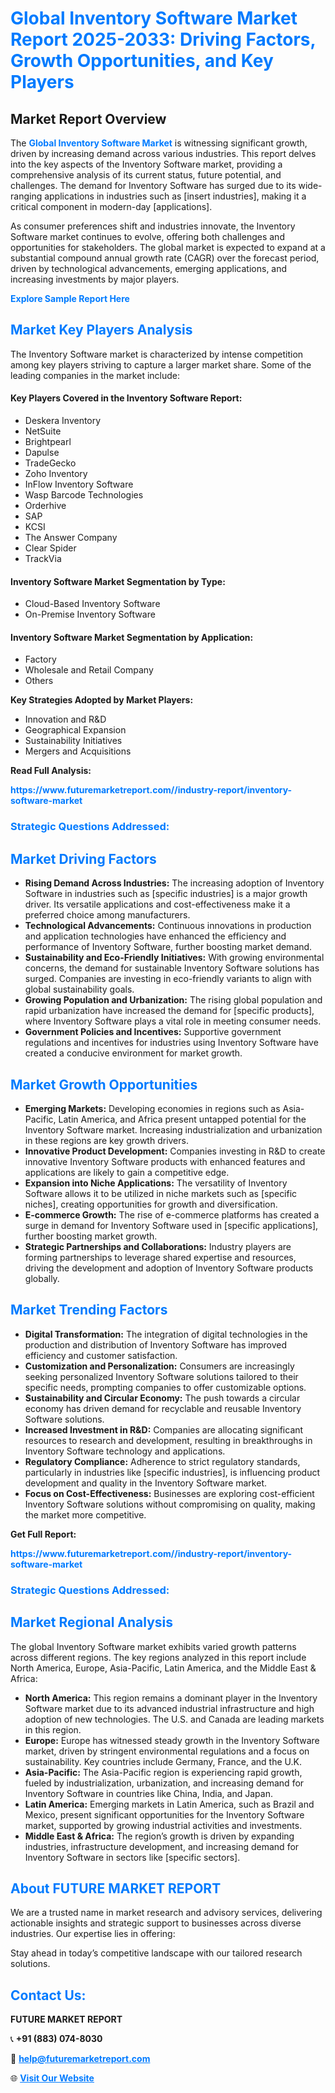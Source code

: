 <h1 style="color: #007BFF;">Global Inventory Software Market Report 2025-2033: Driving Factors, Growth Opportunities, and Key Players</h1>

<section id="overview">
<h2>Market Report Overview</h2>
<p>The <a href="https://www.futuremarketreport.com//industry-report/inventory-software-market" style="color: #007BFF; text-decoration: none;"><strong>Global Inventory Software Market</strong></a> is witnessing significant growth, driven by increasing demand across various industries. This report delves into the key aspects of the Inventory Software market, providing a comprehensive analysis of its current status, future potential, and challenges. The demand for Inventory Software has surged due to its wide-ranging applications in industries such as [insert industries], making it a critical component in modern-day [applications].</p>
<p>As consumer preferences shift and industries innovate, the Inventory Software market continues to evolve, offering both challenges and opportunities for stakeholders. The global market is expected to expand at a substantial compound annual growth rate (CAGR) over the forecast period, driven by technological advancements, emerging applications, and increasing investments by major players.</p>
</section>

<section id="overview">
<p><a href="https://www.futuremarketreport.com//request-sample/reportId=59284" style="color: #007BFF; text-decoration: none;"><strong>Explore Sample Report Here</strong></a></p>
</section>

<section id="key-players">
<h2 style="color: #007BFF;">Market Key Players Analysis</h2>
<p>The Inventory Software market is characterized by intense competition among key players striving to capture a larger market share. Some of the leading companies in the market include:</p>
<h4>Key Players Covered in the Inventory Software Report:</h4>
<ul><li>Deskera Inventory</li><li>NetSuite</li><li>Brightpearl</li><li>Dapulse</li><li>TradeGecko</li><li>Zoho Inventory</li><li>InFlow Inventory Software</li><li>Wasp Barcode Technologies</li><li>Orderhive</li><li>SAP</li><li>KCSI</li><li>The Answer Company</li><li>Clear Spider</li><li>TrackVia</li></ul>
<h4>Inventory Software Market Segmentation by Type:</h4>
<ul><li>Cloud-Based Inventory Software</li><li>On-Premise Inventory Software</li></ul>

<h4>Inventory Software Market Segmentation by Application:</h4>
<ul><li>Factory</li><li>Wholesale and Retail Company</li><li>Others</li></ul>
<p><strong>Key Strategies Adopted by Market Players:</strong></p>
<ul>
<li>Innovation and R&D</li>
<li>Geographical Expansion</li>
<li>Sustainability Initiatives</li>
<li>Mergers and Acquisitions</li>
</ul>
</section>

<section>
<p><strong>Read Full Analysis: </strong></p><a href="https://www.futuremarketreport.com//industry-report/inventory-software-market" style="color: #007BFF; text-decoration: none;"><strong>https://www.futuremarketreport.com//industry-report/inventory-software-market</strong></a>
<h3 style="color: #007BFF;">Strategic Questions Addressed:</h3>
</section>

<section id="driving-factors">
<h2 style="color: #007BFF;">Market Driving Factors</h2>
<ul>
<li><strong>Rising Demand Across Industries:</strong> The increasing adoption of Inventory Software in industries such as [specific industries] is a major growth driver. Its versatile applications and cost-effectiveness make it a preferred choice among manufacturers.</li>
<li><strong>Technological Advancements:</strong> Continuous innovations in production and application technologies have enhanced the efficiency and performance of Inventory Software, further boosting market demand.</li>
<li><strong>Sustainability and Eco-Friendly Initiatives:</strong> With growing environmental concerns, the demand for sustainable Inventory Software solutions has surged. Companies are investing in eco-friendly variants to align with global sustainability goals.</li>
<li><strong>Growing Population and Urbanization:</strong> The rising global population and rapid urbanization have increased the demand for [specific products], where Inventory Software plays a vital role in meeting consumer needs.</li>
<li><strong>Government Policies and Incentives:</strong> Supportive government regulations and incentives for industries using Inventory Software have created a conducive environment for market growth.</li>
</ul>
</section>

<section id="growth-opportunities">
<h2 style="color: #007BFF;">Market Growth Opportunities</h2>
<ul>
<li><strong>Emerging Markets:</strong> Developing economies in regions such as Asia-Pacific, Latin America, and Africa present untapped potential for the Inventory Software market. Increasing industrialization and urbanization in these regions are key growth drivers.</li>
<li><strong>Innovative Product Development:</strong> Companies investing in R&D to create innovative Inventory Software products with enhanced features and applications are likely to gain a competitive edge.</li>
<li><strong>Expansion into Niche Applications:</strong> The versatility of Inventory Software allows it to be utilized in niche markets such as [specific niches], creating opportunities for growth and diversification.</li>
<li><strong>E-commerce Growth:</strong> The rise of e-commerce platforms has created a surge in demand for Inventory Software used in [specific applications], further boosting market growth.</li>
<li><strong>Strategic Partnerships and Collaborations:</strong> Industry players are forming partnerships to leverage shared expertise and resources, driving the development and adoption of Inventory Software products globally.</li>
</ul>
</section>

<section id="trending-factors">
<h2 style="color: #007BFF;">Market Trending Factors</h2>
<ul>
<li><strong>Digital Transformation:</strong> The integration of digital technologies in the production and distribution of Inventory Software has improved efficiency and customer satisfaction.</li>
<li><strong>Customization and Personalization:</strong> Consumers are increasingly seeking personalized Inventory Software solutions tailored to their specific needs, prompting companies to offer customizable options.</li>
<li><strong>Sustainability and Circular Economy:</strong> The push towards a circular economy has driven demand for recyclable and reusable Inventory Software solutions.</li>
<li><strong>Increased Investment in R&D:</strong> Companies are allocating significant resources to research and development, resulting in breakthroughs in Inventory Software technology and applications.</li>
<li><strong>Regulatory Compliance:</strong> Adherence to strict regulatory standards, particularly in industries like [specific industries], is influencing product development and quality in the Inventory Software market.</li>
<li><strong>Focus on Cost-Effectiveness:</strong> Businesses are exploring cost-efficient Inventory Software solutions without compromising on quality, making the market more competitive.</li>
</ul>
</section>

<section>
<p><strong>Get Full Report: </strong></p><a href="https://www.futuremarketreport.com//industry-report/inventory-software-market" style="color: #007BFF; text-decoration: none;"><strong>https://www.futuremarketreport.com//industry-report/inventory-software-market</strong></a>
<h3 style="color: #007BFF;">Strategic Questions Addressed:</h3>
</section>


<section id="regional-analysis">
<h2 style="color: #007BFF;">Market Regional Analysis</h2>
<p>The global Inventory Software market exhibits varied growth patterns across different regions. The key regions analyzed in this report include North America, Europe, Asia-Pacific, Latin America, and the Middle East & Africa:</p>
<ul>
<li><strong>North America:</strong> This region remains a dominant player in the Inventory Software market due to its advanced industrial infrastructure and high adoption of new technologies. The U.S. and Canada are leading markets in this region.</li>
<li><strong>Europe:</strong> Europe has witnessed steady growth in the Inventory Software market, driven by stringent environmental regulations and a focus on sustainability. Key countries include Germany, France, and the U.K.</li>
<li><strong>Asia-Pacific:</strong> The Asia-Pacific region is experiencing rapid growth, fueled by industrialization, urbanization, and increasing demand for Inventory Software in countries like China, India, and Japan.</li>
<li><strong>Latin America:</strong> Emerging markets in Latin America, such as Brazil and Mexico, present significant opportunities for the Inventory Software market, supported by growing industrial activities and investments.</li>
<li><strong>Middle East & Africa:</strong> The region’s growth is driven by expanding industries, infrastructure development, and increasing demand for Inventory Software in sectors like [specific sectors].</li>
</ul>
</section>

<footer>
<h2 style="color: #007BFF;">About FUTURE MARKET REPORT</h2>
<p>We are a trusted name in market research and advisory services, delivering actionable insights and strategic support to businesses across diverse industries. Our expertise lies in offering:</p>

<p>Stay ahead in today’s competitive landscape with our tailored research solutions.</p>

<h2 style="color: #007BFF;">Contact Us:</h2>
<p><strong>FUTURE MARKET REPORT</strong></p>
<p>📞 <strong>+91 (883) 074-8030</strong></p>
<p>📧 <strong><a href="mailto:help@futuremarketreport.com" style="color: #007BFF;">help@futuremarketreport.com</a></strong></p>
<p>🌐 <strong><a href="https://www.futuremarketreport.com/" style="color: #007BFF;">Visit Our Website</a></strong></p>
</footer>